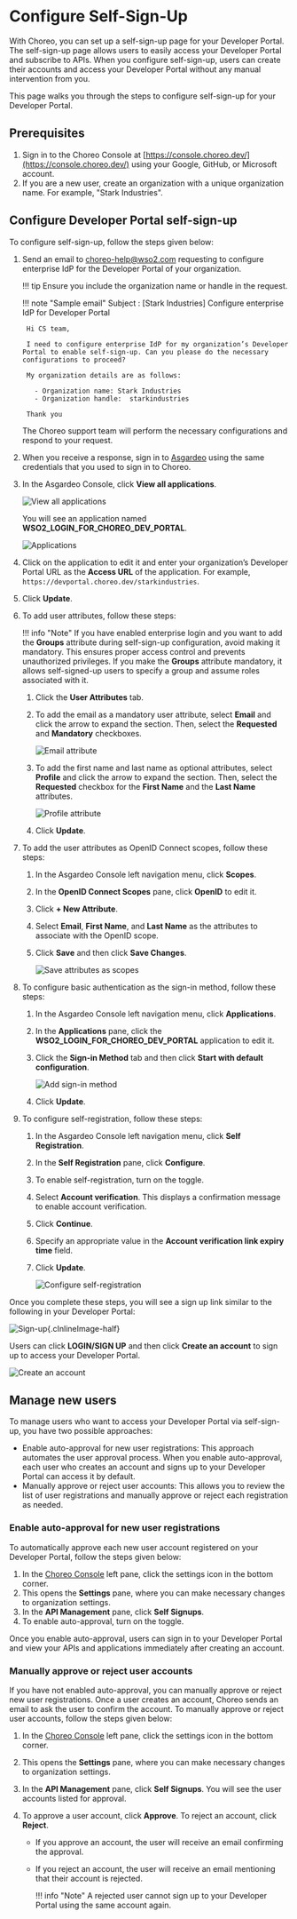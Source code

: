 # Configure Self-Sign-Up

With Choreo, you can set up a self-sign-up page for your Developer Portal. The self-sign-up page allows users to easily access your Developer Portal and subscribe to APIs. When you configure self-sign-up, users can create their accounts and access your Developer Portal without any manual intervention from you.

This page walks you through the steps to configure self-sign-up for your Developer Portal.

## Prerequisites

1. Sign in to the Choreo Console at [https://console.choreo.dev/](https://console.choreo.dev/) using your Google, GitHub, or Microsoft account.
2. If you are a new user, create an organization with a unique organization name. For example, "Stark Industries".


## Configure Developer Portal self-sign-up

To configure self-sign-up, follow the steps given below:

1. Send an email to <choreo-help@wso2.com> requesting to configure enterprise IdP for the Developer Portal of your organization. 

    !!! tip
        Ensure you include the organization name or handle in the request.


    !!! note "Sample email"
        Subject : [Stark Industries] Configure enterprise IdP for Developer Portal
        
        Hi CS team,

        I need to configure enterprise IdP for my organization’s Developer Portal to enable self-sign-up. Can you please do the necessary configurations to proceed?

        My organization details are as follows: 

          - Organization name: Stark Industries
          - Organization handle:  starkindustries

        Thank you

    The Choreo support team will perform the necessary configurations and respond to your request.

2. When you receive a response, sign in to [Asgardeo](https://console.asgardeo.io/) using the same credentials that you used to sign in to Choreo.
3. In the Asgardeo Console, click **View all applications**.

    ![View all applications](../assets/img/administer/self-sign-up/view-all-applications.png)

    You will see an application named **WSO2_LOGIN_FOR_CHOREO_DEV_PORTAL**. 

    ![Applications](../assets/img/administer/self-sign-up/application.png)

4. Click on the application to edit it and enter your organization’s Developer Portal URL as the **Access URL** of the application. For example, `https://devportal.choreo.dev/starkindustries`.
5. Click **Update**.
6. To add user attributes, follow these steps:

    !!! info "Note"
          If you have enabled enterprise login and you want to add the **Groups** attribute during self-sign-up configuration, avoid making it mandatory. This ensures proper access control and prevents unauthorized privileges. If you make the **Groups** attribute mandatory, it allows self-signed-up users to specify a group and assume roles associated with it.

    1. Click the **User Attributes** tab.
    2. To add the email as a mandatory user attribute, select **Email** and click the arrow to expand the section. Then, select the **Requested** and **Mandatory** checkboxes.

        ![Email attribute](../assets/img/administer/self-sign-up/email-attribute.png)

    3. To add the first name and last name as optional attributes, select **Profile** and click the arrow to expand the section. Then, select the **Requested** checkbox for the **First Name** and the **Last Name** attributes.

        ![Profile attribute](../assets/img/administer/self-sign-up/profile-attribute.png)

    4. Click **Update**.

7. To add the user attributes as OpenID Connect scopes, follow these steps:

    1. In the Asgardeo Console left navigation menu, click **Scopes**.
    2. In the **OpenID Connect Scopes** pane, click **OpenID** to edit it.
    3. Click **+ New Attribute**.
    4. Select **Email**, **First Name**, and **Last Name** as the attributes to associate with the OpenID scope.
    5. Click **Save** and then click **Save Changes**.

        ![Save attributes as scopes](../assets/img/administer/self-sign-up/save-attributes-as-scopes.png)

8. To configure basic authentication as the sign-in method, follow these steps:

    1. In the Asgardeo Console left navigation menu, click **Applications**.
    2. In the **Applications** pane, click the **WSO2_LOGIN_FOR_CHOREO_DEV_PORTAL** application to edit it.
    3. Click the **Sign-in Method** tab and then click **Start with default configuration**.

        ![Add sign-in method](../assets/img/administer/self-sign-up/add-sign-in-method.png)

    4. Click **Update**.

9.  To configure self-registration, follow these steps:

    1. In the Asgardeo Console left navigation menu, click **Self Registration**.
    2. In the **Self Registration** pane, click **Configure**.
    3. To enable self-registration, turn on the toggle.
    4. Select **Account verification**. This displays a confirmation message to enable account verification. 
    5. Click **Continue**.
    6. Specify an appropriate value in the **Account verification link expiry time** field.
    7. Click **Update**. 
     
        ![Configure self-registration](../assets/img/administer/self-sign-up/configure-self-registration.png)

Once you complete these steps, you will see a sign up link similar to the following in your Developer Portal:

![Sign-up](../assets/img/administer/self-sign-up/sign-up.png){.cInlineImage-half}
 
Users can click **LOGIN/SIGN UP** and then click **Create an account** to sign up to access your Developer Portal.

![Create an account](../assets/img/administer/self-sign-up/create-an-account.png)

## Manage new users

To manage users who want to access your Developer Portal via self-sign-up, you have two possible approaches:

- Enable auto-approval for new user registrations: This approach automates the user approval process.  When you enable auto-approval, each user who creates an account and signs up to your Developer Portal can access it by default.
- Manually approve or reject user accounts: This allows you to review the list of user registrations and manually approve or reject each registration as needed.

### Enable auto-approval for new user registrations

To automatically approve each new user account registered on your Developer Portal, follow the steps given below:

1. In the [Choreo Console](https://console.choreo.dev/) left pane, click the settings icon in the bottom corner.
2. This opens the **Settings** pane, where you can make necessary changes to organization settings.
3. In the **API Management** pane, click **Self Signups**.
4. To enable auto-approval, turn on the toggle.

Once you enable auto-approval, users can sign in to your Developer Portal and view your APIs and applications immediately after creating an account.

### Manually approve or reject user accounts

If you have not enabled auto-approval, you can manually approve or reject new user registrations. Once a user creates an account, Choreo sends an email to ask the user to confirm the account. To manually approve or reject user accounts, follow the steps given below:

1. In the [Choreo Console](https://console.choreo.dev/) left pane, click the settings icon in the bottom corner.
2. This opens the **Settings** pane, where you can make necessary changes to organization settings.
3. In the **API Management** pane, click **Self Signups**. You will see the user accounts listed for approval.
4. To approve a user account, click **Approve**. To reject an account, click **Reject**.

    - If you approve an account, the user will receive an email confirming the approval.
    - If you reject an account, the user will receive an email mentioning that their account is rejected. 

        !!! info "Note"
               A rejected user cannot sign up to your Developer Portal using the same account again.
